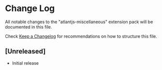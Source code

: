 # Change Log

All notable changes to the "atlantjs-miscellaneous" extension pack will be documented in this file.

Check [Keep a Changelog](http://keepachangelog.com/) for recommendations on how to structure this file.

## [Unreleased]

- Initial release
